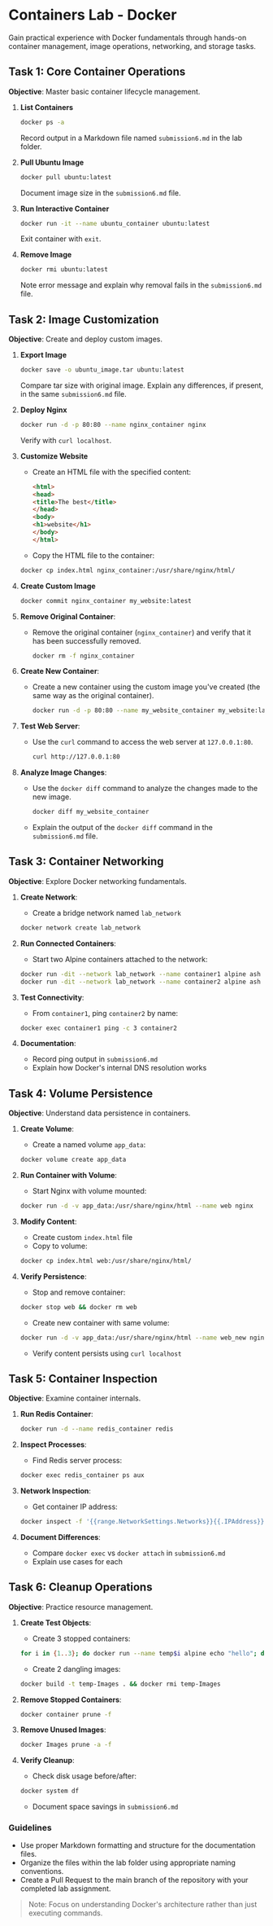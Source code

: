 # Containers Lab - Docker

Gain practical experience with Docker fundamentals through hands-on container management, image operations, networking, and storage tasks.

## Task 1: Core Container Operations

**Objective**: Master basic container lifecycle management.

1. **List Containers**

   ```sh
   docker ps -a
   ```

   Record output in a Markdown file named `submission6.md` in the lab folder.

2. **Pull Ubuntu Image**

   ```sh
   docker pull ubuntu:latest
   ```

   Document image size in the `submission6.md` file.

3. **Run Interactive Container**
  
   ```sh
   docker run -it --name ubuntu_container ubuntu:latest
   ```

   Exit container with `exit`.

4. **Remove Image**

   ```sh
   docker rmi ubuntu:latest
   ```

   Note error message and explain why removal fails in the `submission6.md` file.

## Task 2: Image Customization

**Objective**: Create and deploy custom images.

1. **Export Image**

   ```sh
   docker save -o ubuntu_image.tar ubuntu:latest
   ```

   Compare tar size with original image. Explain any differences, if present, in the same `submission6.md` file.

2. **Deploy Nginx**

   ```sh
   docker run -d -p 80:80 --name nginx_container nginx
   ```

   Verify with `curl localhost`.

3. **Customize Website**

   - Create an HTML file with the specified content:

     ```html
     <html>
     <head>
     <title>The best</title>
     </head>
     <body>
     <h1>website</h1>
     </body>
     </html>
     ```

   - Copy the HTML file to the container:

   ```sh
   docker cp index.html nginx_container:/usr/share/nginx/html/
   ```

4. **Create Custom Image**

   ```sh
   docker commit nginx_container my_website:latest
   ```

5. **Remove Original Container**:
   - Remove the original container (`nginx_container`) and verify that it has been successfully removed.

     ```sh
     docker rm -f nginx_container
     ```

6. **Create New Container**:
   - Create a new container using the custom image you've created (the same way as the original container).

     ```sh
     docker run -d -p 80:80 --name my_website_container my_website:latest
     ```

7. **Test Web Server**:
   - Use the `curl` command to access the web server at `127.0.0.1:80`.

     ```sh
     curl http://127.0.0.1:80
     ```

8. **Analyze Image Changes**:
   - Use the `docker diff` command to analyze the changes made to the new image.

     ```sh
     docker diff my_website_container
     ```

   - Explain the output of the `docker diff` command in the `submission6.md` file.

## Task 3: Container Networking

**Objective**: Explore Docker networking fundamentals.

1. **Create Network**:
   - Create a bridge network named `lab_network`

   ```sh
   docker network create lab_network
   ```

2. **Run Connected Containers**:
   - Start two Alpine containers attached to the network:

   ```sh
   docker run -dit --network lab_network --name container1 alpine ash
   docker run -dit --network lab_network --name container2 alpine ash
   ```

3. **Test Connectivity**:
   - From `container1`, ping `container2` by name:

   ```sh
   docker exec container1 ping -c 3 container2
   ```

4. **Documentation**:
   - Record ping output in `submission6.md`
   - Explain how Docker's internal DNS resolution works

## Task 4: Volume Persistence

**Objective**: Understand data persistence in containers.

1. **Create Volume**:
   - Create a named volume `app_data`:

   ```sh
   docker volume create app_data
   ```

2. **Run Container with Volume**:
   - Start Nginx with volume mounted:

   ```sh
   docker run -d -v app_data:/usr/share/nginx/html --name web nginx
   ```

3. **Modify Content**:
   - Create custom `index.html` file
   - Copy to volume:

   ```sh
   docker cp index.html web:/usr/share/nginx/html/
   ```

4. **Verify Persistence**:
   - Stop and remove container:

   ```sh
   docker stop web && docker rm web
   ```

   - Create new container with same volume:

   ```sh
   docker run -d -v app_data:/usr/share/nginx/html --name web_new nginx
   ```

   - Verify content persists using `curl localhost`

## Task 5: Container Inspection

**Objective**: Examine container internals.

1. **Run Redis Container**:

   ```sh
   docker run -d --name redis_container redis
   ```

2. **Inspect Processes**:
   - Find Redis server process:

   ```sh
   docker exec redis_container ps aux
   ```

3. **Network Inspection**:
   - Get container IP address:

   ```sh
   docker inspect -f '{{range.NetworkSettings.Networks}}{{.IPAddress}}{{end}}' redis_container
   ```

4. **Document Differences**:
   - Compare `docker exec` vs `docker attach` in `submission6.md`
   - Explain use cases for each

## Task 6: Cleanup Operations

**Objective**: Practice resource management.

1. **Create Test Objects**:
   - Create 3 stopped containers:

   ```sh
   for i in {1..3}; do docker run --name temp$i alpine echo "hello"; done
   ```

   - Create 2 dangling images:

   ```sh
   docker build -t temp-Images . && docker rmi temp-Images
   ```

2. **Remove Stopped Containers**:

   ```sh
   docker container prune -f
   ```

3. **Remove Unused Images**:

   ```sh
   docker Images prune -a -f
   ```

4. **Verify Cleanup**:
   - Check disk usage before/after:

   ```sh
   docker system df
   ```

   - Document space savings in `submission6.md`

### Guidelines

- Use proper Markdown formatting and structure for the documentation files.
- Organize the files within the lab folder using appropriate naming conventions.
- Create a Pull Request to the main branch of the repository with your completed lab assignment.

> Note: Focus on understanding Docker's architecture rather than just executing commands.
